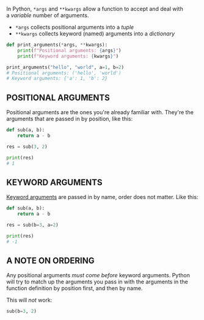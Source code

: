 In Python, `*args` and `**kwargs` allow a function to accept and deal with a _variable_ number of arguments.

- `*args` collects positional arguments into a _tuple_
- `**kwargs` collects keyword (named) arguments into a _dictionary_

```py
def print_arguments(*args, **kwargs):
    print(f"Positional arguments: {args}")
    print(f"Keyword arguments: {kwargs}")

print_arguments("hello", "world", a=1, b=2)
# Positional arguments: ('hello', 'world')
# Keyword arguments: {'a': 1, 'b': 2}
```

## POSITIONAL ARGUMENTS

Positional arguments are the ones you're already familiar with. They're the arguments that are passed in by position, like this:

```py
def sub(a, b):
    return a - b

res = sub(3, 2)

print(res)
# 1
```

## KEYWORD ARGUMENTS

[Keyword arguments](https://docs.python.org/3/tutorial/controlflow.html#keyword-arguments) are passed in by name, order does not matter. Like this:

```py
def sub(a, b):
    return a - b

res = sub(b=3, a=2)

print(res)
# -1
```

## A NOTE ON ORDERING

Any positional arguments _must come before_ keyword arguments. Python will try to match up the arguments you pass in with the arguments in the function definition by position first, and then by name.

This will _not_ work:

```py
sub(b=3, 2)
```